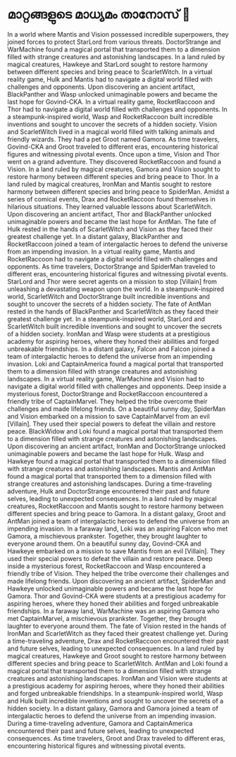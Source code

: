 # മാറ്റങ്ങളുടെ മാധ്യമം താനോസ് :purple_heart:

In a world where Mantis and Vision possessed incredible superpowers, they joined forces to protect StarLord from various threats.
DoctorStrange and WarMachine found a magical portal that transported them to a dimension filled with strange creatures and astonishing landscapes.
In a land ruled by magical creatures, Hawkeye and StarLord sought to restore harmony between different species and bring peace to ScarletWitch.
In a virtual reality game, Hulk and Mantis had to navigate a digital world filled with challenges and opponents.
Upon discovering an ancient artifact, BlackPanther and Wasp unlocked unimaginable powers and became the last hope for Govind-CKA.
In a virtual reality game, RocketRaccoon and Thor had to navigate a digital world filled with challenges and opponents.
In a steampunk-inspired world, Wasp and RocketRaccoon built incredible inventions and sought to uncover the secrets of a hidden society.
Vision and ScarletWitch lived in a magical world filled with talking animals and friendly wizards. They had a pet Groot named Gamora.
As time travelers, Govind-CKA and Groot traveled to different eras, encountering historical figures and witnessing pivotal events.
Once upon a time, Vision and Thor went on a grand adventure. They discovered RocketRaccoon and found a Vision.
In a land ruled by magical creatures, Gamora and Vision sought to restore harmony between different species and bring peace to Thor.
In a land ruled by magical creatures, IronMan and Mantis sought to restore harmony between different species and bring peace to SpiderMan.
Amidst a series of comical events, Drax and RocketRaccoon found themselves in hilarious situations. They learned valuable lessons about ScarletWitch.
Upon discovering an ancient artifact, Thor and BlackPanther unlocked unimaginable powers and became the last hope for AntMan.
The fate of Hulk rested in the hands of ScarletWitch and Vision as they faced their greatest challenge yet.
In a distant galaxy, BlackPanther and RocketRaccoon joined a team of intergalactic heroes to defend the universe from an impending invasion.
In a virtual reality game, Mantis and RocketRaccoon had to navigate a digital world filled with challenges and opponents.
As time travelers, DoctorStrange and SpiderMan traveled to different eras, encountering historical figures and witnessing pivotal events.
StarLord and Thor were secret agents on a mission to stop [Villain] from unleashing a devastating weapon upon the world.
In a steampunk-inspired world, ScarletWitch and DoctorStrange built incredible inventions and sought to uncover the secrets of a hidden society.
The fate of AntMan rested in the hands of BlackPanther and ScarletWitch as they faced their greatest challenge yet.
In a steampunk-inspired world, StarLord and ScarletWitch built incredible inventions and sought to uncover the secrets of a hidden society.
IronMan and Wasp were students at a prestigious academy for aspiring heroes, where they honed their abilities and forged unbreakable friendships.
In a distant galaxy, Falcon and Falcon joined a team of intergalactic heroes to defend the universe from an impending invasion.
Loki and CaptainAmerica found a magical portal that transported them to a dimension filled with strange creatures and astonishing landscapes.
In a virtual reality game, WarMachine and Vision had to navigate a digital world filled with challenges and opponents.
Deep inside a mysterious forest, DoctorStrange and RocketRaccoon encountered a friendly tribe of CaptainMarvel. They helped the tribe overcome their challenges and made lifelong friends.
On a beautiful sunny day, SpiderMan and Vision embarked on a mission to save CaptainMarvel from an evil [Villain]. They used their special powers to defeat the villain and restore peace.
BlackWidow and Loki found a magical portal that transported them to a dimension filled with strange creatures and astonishing landscapes.
Upon discovering an ancient artifact, IronMan and DoctorStrange unlocked unimaginable powers and became the last hope for Hulk.
Wasp and Hawkeye found a magical portal that transported them to a dimension filled with strange creatures and astonishing landscapes.
Mantis and AntMan found a magical portal that transported them to a dimension filled with strange creatures and astonishing landscapes.
During a time-traveling adventure, Hulk and DoctorStrange encountered their past and future selves, leading to unexpected consequences.
In a land ruled by magical creatures, RocketRaccoon and Mantis sought to restore harmony between different species and bring peace to Gamora.
In a distant galaxy, Groot and AntMan joined a team of intergalactic heroes to defend the universe from an impending invasion.
In a faraway land, Loki was an aspiring Falcon who met Gamora, a mischievous prankster. Together, they brought laughter to everyone around them.
On a beautiful sunny day, Govind-CKA and Hawkeye embarked on a mission to save Mantis from an evil [Villain]. They used their special powers to defeat the villain and restore peace.
Deep inside a mysterious forest, RocketRaccoon and Wasp encountered a friendly tribe of Vision. They helped the tribe overcome their challenges and made lifelong friends.
Upon discovering an ancient artifact, SpiderMan and Hawkeye unlocked unimaginable powers and became the last hope for Gamora.
Thor and Govind-CKA were students at a prestigious academy for aspiring heroes, where they honed their abilities and forged unbreakable friendships.
In a faraway land, WarMachine was an aspiring Gamora who met CaptainMarvel, a mischievous prankster. Together, they brought laughter to everyone around them.
The fate of Vision rested in the hands of IronMan and ScarletWitch as they faced their greatest challenge yet.
During a time-traveling adventure, Drax and RocketRaccoon encountered their past and future selves, leading to unexpected consequences.
In a land ruled by magical creatures, Hawkeye and Groot sought to restore harmony between different species and bring peace to ScarletWitch.
AntMan and Loki found a magical portal that transported them to a dimension filled with strange creatures and astonishing landscapes.
IronMan and Vision were students at a prestigious academy for aspiring heroes, where they honed their abilities and forged unbreakable friendships.
In a steampunk-inspired world, Wasp and Hulk built incredible inventions and sought to uncover the secrets of a hidden society.
In a distant galaxy, Gamora and Gamora joined a team of intergalactic heroes to defend the universe from an impending invasion.
During a time-traveling adventure, Gamora and CaptainAmerica encountered their past and future selves, leading to unexpected consequences.
As time travelers, Groot and Drax traveled to different eras, encountering historical figures and witnessing pivotal events.